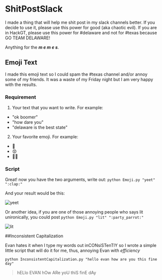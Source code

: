 # ShitPostSlack
I made a thing that will help me shit post in my slack channels better. If you decide to use it, please use this power for good (aka chaotic evil). If you are in HackGT, please use this power for #delaware and not for #texas because GO TEAM DELAWARE!

Anything for the  **_m e m e s_**.

## Emoji Text
I made this emoji text so I could spam the #texas channel and/or annoy some of my friends. It was a waste of my Friday night but I am very happy with the results.

### Requirement
1. Your text that you want to write. For example:
  * "ok boomer"
  * "how dare you"
  * "delaware is the best state"
2. Your favorite emoji. For example:
  * 👏
  * 😡
  * 💁‍♀️

### Script
Great! now you have the two arguments, write out:
```python Emoji.py "yeet" ":clap:"```

And your result would be this:

![yeet](/images/yeet.png)
  
Or another idea, if you are one of those annoying people who says lit unironically, you could post
```python Emoji.py "lit" ":party_parrot:"```

![lit](/images/lit.png)

##Inconsistent Capitalization

Evan hates it when I type my words out inCONsiSTenTlY so I wrote a simple little script that will do it for me, thus, annoying Evan with _efficiency_

```python InconsistentCapitalization.py "hello evan how are you this fine day" ```

>hELlo EVAN hOw ARe yoU thiS finE dAy

